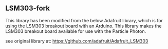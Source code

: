 ## LSM303-fork

  This library has been modified from the below Adafruit library, which 
  is for using the LSM303 breakout board with an Arduino.  This library makes the 
  LSM303 breakout board available for use with the Particle Photon.

  see original library at: https://github.com/adafruit/Adafruit_LSM303


